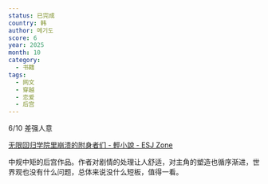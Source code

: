 ```yaml
---
status: 已完成
country: 韩
author: 메기도
score: 6
year: 2025
month: 10
category:
  - 书籍
tags:
  - 网文
  - 穿越
  - 恋爱
  - 后宫
---
```

6/10 差强人意

[无限回归学院里崩溃的附身者们 - 輕小說 - ESJ Zone](https://www.esjzone.one/detail/1753631444.html)

中规中矩的后宫作品。作者对剧情的处理让人舒适，对主角的塑造也循序渐进，世界观也没有什么问题，总体来说没什么短板，值得一看。


